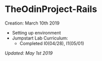 # TheOdinProject-Rails
Creation: March 10th 2019

- Setting up environment
- Jumpstart Lab Curriculum:
  - Completed I0(04/28), I1(05/01)

*Updated: May 1st 2019*
